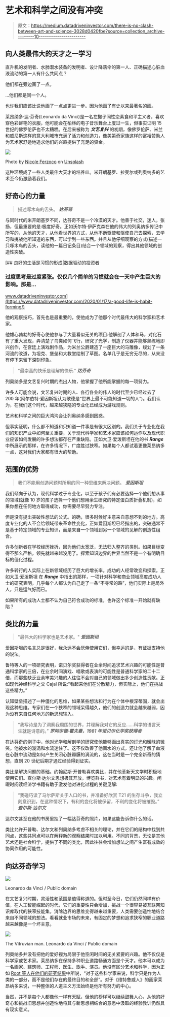 # 艺术和科学之间没有冲突

> 原文：<https://medium.datadriveninvestor.com/there-is-no-clash-between-art-and-science-3028d0420fbe?source=collection_archive---------10----------------------->

## 向人类最伟大的天才之一学习

直升机的发明者、水肺潜水装备的发明者、设计降落伞的第一人、正确描述心脏血液流动的第一人有什么共同点？

他们都在旁边画了一点。

…他们都是同一个人。

也许我们应该比说他画了一点点更进一步。因为他画了有史以来最著名的画。

莱昂纳多·达·芬奇(Leonardo da Vinci)是一名左撇子同性恋素食和平主义者，喜欢穿色彩鲜艳的衣服，他可能会在柏林的电子音乐舞台上度过一生，但事实证明 15 世纪的佛罗伦萨也不太糟糕。在后来被称为 ***文艺复兴*** 的初期，像佛罗伦萨、米兰和威尼斯这样的意大利城市充满了活力和创造力，像美第奇家族这样的富裕赞助人为艺术家舒适地追求他们的兴趣提供了充足的资金。

![](img/6921212b36b96f02b40ae392a74f6c49.png)

Photo by [Nicole Ferzoco](https://unsplash.com/@nferzoco?utm_source=medium&utm_medium=referral) on [Unsplash](https://unsplash.com?utm_source=medium&utm_medium=referral)

这种环境成了一些人类最伟大天才的培养皿。米开朗基罗、拉斐尔或列奥纳多的艺术至今仍激励着我们。

## 好奇心的力量

> 描述啄木鸟的舌头。
> ***达芬奇***

与同时代的米开朗基罗不同，达芬奇不是一个冷漠的天才。他善于社交，迷人，张扬，但最重要的是:极度好奇。正如沃尔特·伊萨克森在他的伟大的列奥纳多传记中所写的，从他的天才，从他看世界的方式，从他不断驱使和驱使自己去探索，去学习和挑战他所知道的东西，可以学到一些东西。并且从他仔细观察的方式(描述一只啄木鸟的舌头，读他的一篇日记条目)结合一个领域的观察，得出其他领域的创造性突破。

[](https://www.datadriveninvestor.com/2020/01/17/a-good-life-is-habit-forming/) [## 良好的生活是习惯的形成|数据驱动的投资者

### 过度思考是过度紧张。仅仅几个简单的习惯就会在一天中产生巨大的影响。那是…

www.datadriveninvestor.com](https://www.datadriveninvestor.com/2020/01/17/a-good-life-is-habit-forming/) 

他的观察技巧，首先也是最重要的，使他成为了他那个时代最伟大的科学家和艺术家。

他雄心勃勃的好奇心使他参与了大量看似无关的项目:他解剖了人体和马，对化石有了重大发现，弄清楚了鸟类如何飞行，研究了光学，制造了仪器并能够熟练地即兴创作，在宫廷上演戏剧作品，为米兰公爵建造了一座巨大的马雕像，规划了一条河流的改道，为坦克、堡垒和大教堂绘制了草图。名单几乎是无穷无尽的，从来没有停下来留下深刻印象。

> "最崇高的快乐是理解的快乐."
> ***达芬奇***

列奥纳多是文艺复兴时期的杰出人物，他掌握了他所能掌握的每一项努力。

许多人可能会说，文艺复兴时期的人、各行各业的伟人的时代至少已经过去了 200 年(阿尔伯特·爱因斯坦认为歌德是“世界上最不可能知道一切的人”)。我们认为，在我们这个时代，越来越狭隘的专业化已经成为游戏规则。

艺术和科学之间的巨大鸿沟会让列奥纳多感到困惑。

但事实证明，什么都不知道和只知道一件事是有很大区别的。我们关于专业化在我们的知识产业中如何至关重要，关于现代科学家和艺术家应该如何运作以及现代职业应该如何发展的许多想法都存在严重缺陷。正如大卫·爱泼斯坦在他的书 ***Range*** 中所展示的那样，在许多情况下，广度胜过狭窄。如果每个人都试着更像莱昂纳多一点，这对我们大家都有很大的帮助。

## 范围的优势

> 我们不能用创造问题时所用的同一种思维来解决问题。
> ***爱因斯坦***

我们倾向于认为，现代科学过于专业化，以至于孩子们有必要选择一个他们想从事的领域(就像 10 岁的孩子选择一个他们想用余生研究的特定蛋白质折叠机制)，如果你想在任何地方取得成功，你需要尽早努力专注。

但是没有提出突破性想法的公式。的确，很多时候好主意来自意想不到的地方。高度专业化的人不会给领域带来革命性变化，正如爱因斯坦已经指出的，突破通常不是基于特定领域的专业知识，而是来自一个领域到另一个领域的见解的创造性组合。

许多创新者在学校经历挫折，因为他们太宽泛，无法归入整齐的类别。如果目标变得不那么严格，领先就越来越没用了。探索知识边界的世界当然不是一个有明确目标的僵化过程。

许多转行的人实际上在新领域经历了巨大的增长率。成功的人经常改变和探索。正如大卫·爱泼斯坦 在 ***Range*** 中指出的那样，一项针对科学和商业领域高度成功人士的研究表明，几乎每个人都认为自己走了一条“不寻常的路”，他们实际上是局外人，只是运气好而已。

如果所有的成功人士都不认为自己符合成功的标准，也许这个标准一开始就有缺陷？

## 类比的力量

> "最伟大的科学家也是艺术家。"
> ***爱因斯坦***

爱因斯坦的名言总是很好，我永远不会厌倦使用它们，但幸运的是，有证据支持他的说法。

鲁特等人的一项研究表明，诺贝尔奖获得者在业余时间追求艺术兴趣的可能性是普通科学家的三倍，在业余时间演戏、唱歌或表演的可能性是普通科学家的二十二倍，而那些缺乏业余审美兴趣的人往往不会对自己的领域做出多少创造性贡献。正如现代神经科学之父 Cajal 所说:“看起来他们在分散精力，但实际上，他们在挑战这些精力。”

认知壁垒描述了一种僵化的思维，如果某些想法和行为在个体中根深蒂固，就会出现这种思维。专家们在一个狭窄的领域呆得越久，他们的创造力就会越来越弱，因为没有来自任何地方的新思想输入。

> “我写诗是为了洞察我周围的世界，并理解我对它的反应……科学的语言天生就是诗意的。”
> ***罗阿尔德·霍夫曼，1981 年诺贝尔化学奖获得者***

在达芬奇的例子中，他对光学和解剖学的研究使他能够画出真实的灯光和暧昧的微笑。他被水的漩涡和水流迷住了。这不仅改善了他画水的方式，还让他了解了血液在心脏中流动是如何产生关闭心脏瓣膜的涡流的，这在当时是一个完全新奇的猜想，直到 20 世纪后期才通过经验得到证实。

类比是解决问题的基础。约翰尼斯·开普勒喜欢类比，并在他革新天文学时积极地使用它们。查尔斯·达尔文思想极其开放，博览群书，对艺术有着明显的兴趣。闲暇时阅读经济学书籍有助于激发他对进化过程的关键见解:

> “我碰巧读了马尔萨斯关于人口的书，并准备好欣赏 T21 的生存斗争，我立刻意识到，在这种情况下，有利的变化将被保留，不利的变化将被摧毁。”
> ***查尔斯·达尔文***

达尔文甚至在他的书房里挂了一幅达芬奇的照片，如果这能告诉你什么的话。

类比允许开普勒、达尔文和列奥纳多考虑不相关的理论，并在它们的结构中找到共同点，这些共同点可以在解释新的观察结果时加以利用。不同的背景，无论是其他艺术还是社会科学，提供了不同的类比，因此往往会增加想法之间产生富有成效的协同作用的可能性。

## 向达芬奇学习

![](img/e266572864201d46ad8e0860f954d7db.png)

Leonardo da Vinci / Public domain

在文艺复兴时期，灵活性和范围是值得称道的。但时至今日，它们仍然同样有价值，在人工智能崛起的时代，它们的重要性只会增加，挑战一个很容易被互联网知识库取代的狭窄技能集。消除边界的思维变得越来越重要，人类需要创造性地结合来自不同领域的想法。看看就业市场的未来，有固定的梦想和追求狭窄的职业道路越来越像是一个坏主意。

![](img/42c10b03eb054115458730a6336970d5.png)

The Vitruvian man. Leonardo da Vinci / Public domain

列奥纳多并没有把他的爱好视为局限于他空闲时间的无关紧要的兴趣。他不仅仅是科学家或艺术家。莱昂纳多在保持多种职业道路畅通方面是个天才。他本可以成为一名画家、建筑师、工程师、医生、歌手、演员。他没有区分艺术和科学，因为正如 [Root 等人在他们的研究结果](https://psycnet.apa.org/record/2009-22160-003)中所说，“对于这些科学家来说，科学只是作为人类的一部分，而不是他们存在的最终目的和全部”。对于《维特鲁威人》的画家莱昂纳多来说，一种整体的人道主义方法始终是他所有努力的中心。

当然，并不是每个人都像他一样有天赋，但他的榜样可以继续鼓舞人心，从他的好奇心和挑战旧思想并创造性地将其与新思想相结合的意愿中汲取的经验教训仍然具有现实意义。